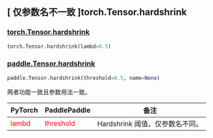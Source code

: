 ## [ 仅参数名不一致 ]torch.Tensor.hardshrink

### [torch.Tensor.hardshrink](https://pytorch.org/docs/1.13/generated/torch.Tensor.hardshrink.html?highlight=torch+tensor+hardshrink#torch.Tensor.hardshrink)

```python
torch.Tensor.hardshrink(lambd=0.5)
```

### [paddle.Tensor.hardshrink]()

```python
paddle.Tensor.hardshrink(threshold=0.5, name=None)
```

两者功能一致且参数用法一致。

| PyTorch                           | PaddlePaddle                 | 备注                                                   |
|-----------------------------------|------------------------------| ------------------------------------------------------ |
| <font color='red'> lambd </font> | <font color='red'> threshold </font> | Hardshrink 阈值，仅参数名不同。                                     |
